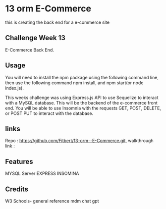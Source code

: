 # 13 orm  E-Commerce
 this is creating the back end for a e-commerce site



## Challenge Week 13

E-Commerce Back End.

## Usage
You will need to install the npm package using the following command line, then use the following command npm install, and  npm start(or node index.js).

This weeks challenge was using Express.js API to use Sequelize to interact with a MySQL database. This will be the backend of the e-commerce front end. You will be able to use Insomnia with the requests GET, POST, DELETE, or POST PUT to interact with the database. 



## links
Repo : https://github.com/Fitbert/13-orm--E-Commerce.git,
walkthrough link : 




## Features
MYSQL Server
EXPRESS 
INSOMINA


## Credits


W3 Schools- general reference
mdm
chat gpt
